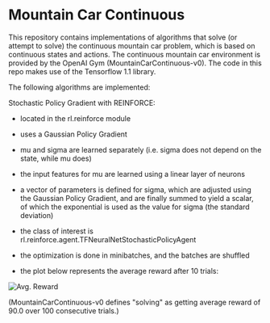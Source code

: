 Mountain Car Continuous
=======================

This repository contains implementations of algorithms that solve (or attempt to solve) the continuous mountain car
problem, which is based on continuous states and actions. The continuous mountain car environment is provided by the 
OpenAI Gym (MountainCarContinuous-v0). The code in this repo makes use of the Tensorflow 1.1 library.

The following algorithms are implemented:
 
Stochastic Policy Gradient with REINFORCE:
- located in the rl.reinforce module
- uses a Gaussian Policy Gradient
- mu and sigma are learned separately (i.e. sigma does not depend on the state, while mu does)
- the input features for mu are learned using a linear layer of neurons
- a vector of parameters is defined for sigma, which are adjusted using the Gaussian Policy Gradient, and are finally 
summed to yield a scalar, of which the exponential is used as the value for sigma (the standard deviation) 
- the class of interest is rl.reinforce.agent.TFNeuralNetStochasticPolicyAgent
- the optimization is done in minibatches, and the batches are shuffled

- the plot below represents the average reward after 10 trials:

![Avg. Reward](https://raw.githubusercontent.com/lantunes/mountain-car-continuous/master/util/gaussian-policy-gradient-10-runs.png)

(MountainCarContinuous-v0 defines "solving" as getting average reward of 90.0 over 100 consecutive trials.) <!-- .element height="50%" width="50%" -->